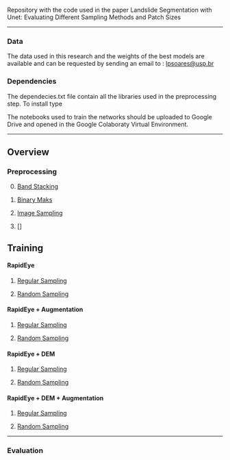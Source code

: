  Repository with the code used in the paper Landslide Segmentation with Unet: Evaluating Different Sampling Methods and Patch Sizes


---

### Data

The data used in this research and the weights of the best models are available and can be requested by sending an email to : lpsoares@usp.br


### Dependencies

The dependecies.txt file contain all the libraries used in the preprocessing step. To install type 

The notebooks used to train the networks should be uploaded to Google Drive and opened in the Google Colaboraty Virtual Environment. 

---

## Overview

### Preprocessing

0. [Band Stacking](https://github.com/lpsmlgeobr/Landslide_segmentation_with_unet/blob/master/notebooks/0_%20BandStacking.ipynb)

1. [Binary Maks](https://github.com/lpsmlgeobr/Landslide_segmentation_with_unet/blob/master/notebooks/1_generate_binary_mask.ipynb)

2. [Image Sampling](https://github.com/lpsmlgeobr/Landslide_segmentation_with_unet/blob/master/notebooks/2_Sampling_images.ipynb)

3. []

## Training

#### RapidEye

1. [Regular Sampling](https://github.com/lpsmlgeobr/Landslide_segmentation_with_unet/blob/master/notebooks/Training_regular_RapidEye.ipynb)

2. [Random Sampling](https://github.com/lpsmlgeobr/Landslide_segmentation_with_unet/blob/master/notebooks/Training_random_RapidEye.ipynb)


#### RapidEye + Augmentation

1. [Regular Sampling](https://github.com/lpsmlgeobr/Landslide_segmentation_with_unet/blob/master/notebooks/Training_regular_RapidEye%2BAugmentation.ipynb)

2. [Random Sampling](https://github.com/lpsmlgeobr/Landslide_segmentation_with_unet/blob/master/notebooks/Training_random_RapidEye%2BAugmentation.ipynb)


#### RapidEye + DEM

1. [Regular Sampling](https://github.com/lpsmlgeobr/Landslide_segmentation_with_unet/blob/master/notebooks/Training_regular_RapidEye%2BDEM.ipynb)

2. [Random Sampling](https://github.com/lpsmlgeobr/Landslide_segmentation_with_unet/blob/master/notebooks/Training_random_RapidEye%2BDEM.ipynb)

#### RapidEye + DEM + Augmentation

1. [Regular Sampling](https://github.com/lpsmlgeobr/Landslide_segmentation_with_unet/blob/master/notebooks/Training_regular_RapidEye%2BDEM%2BAugmentation.ipynb)

2. [Random Sampling](https://github.com/lpsmlgeobr/Landslide_segmentation_with_unet/blob/master/notebooks/Training_random_RapidEye%2BDEM%2BAugmentation.ipynb)




---




### Evaluation




###  




